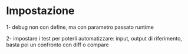 # Impostazione #

1- debug non con define, ma con parametro passato runtime

2- impostare i test per poterli automatizzare: input, output di riferimento, basta poi un confronto con diff o compare
